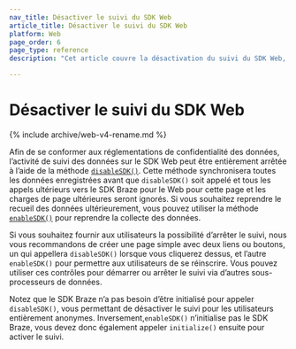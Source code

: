 ```yaml
---
nav_title: Désactiver le suivi du SDK Web
article_title: Désactiver le suivi du SDK Web
platform: Web
page_order: 6
page_type: reference
description: "Cet article couvre la désactivation du suivi du SDK Web, y compris la raison, la manière et les implications que cela a pour le Web."

---
```


# Désactiver le suivi du SDK Web

{% include archive/web-v4-rename.md %}

Afin de se conformer aux réglementations de confidentialité des données, l’activité de suivi des données sur le SDK Web peut être entièrement arrêtée à l’aide de la méthode [`disableSDK()`](https://js.appboycdn.com/web-sdk/latest/doc/modules/braze.html#disablesdk). Cette méthode synchronisera toutes les données enregistrées avant que `disableSDK()` soit appelé et tous les appels ultérieurs vers le SDK Braze pour le Web pour cette page et les charges de page ultérieures seront ignorés. Si vous souhaitez reprendre le recueil des données ultérieurement, vous pouvez utiliser la méthode [`enableSDK()`](https://js.appboycdn.com/web-sdk/latest/doc/modules/braze.html#enablesdk) pour reprendre la collecte des données.

Si vous souhaitez fournir aux utilisateurs la possibilité d’arrêter le suivi, nous vous recommandons de créer une page simple avec deux liens ou boutons, un qui appellera `disableSDK()` lorsque vous cliquerez dessus, et l’autre `enableSDK()` pour permettre aux utilisateurs de se réinscrire. Vous pouvez utiliser ces contrôles pour démarrer ou arrêter le suivi via d’autres sous-processeurs de données.

Notez que le SDK Braze n’a pas besoin d’être initialisé pour appeler `disableSDK()`, vous permettant de désactiver le suivi pour les utilisateurs entièrement anonymes. Inversement,`enableSDK()` n’initialise pas le SDK Braze, vous devez donc également appeler `initialize()` ensuite pour activer le suivi.
